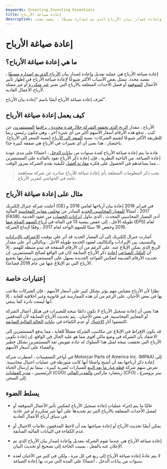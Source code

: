 ```yaml
---
keywords: Investing,Investing Essentials
title: إعادة صياغة الأرباح
description: إعادة صياغة الأرباح هي عملية تعديل وإعادة إصدار بيان الأرباح الذي تم إصداره مسبقًا ، بقصد محدد.
---
```


# إعادة صياغة الأرباح
## ما هي إعادة صياغة الأرباح؟

إعادة صياغة الأرباح هي عملية تعديل وإعادة إصدار بيان [الأرباح الذي تم إصداره مسبقًا](/earnings) ، بقصد محدد. تتمثل بعض الأسباب الأكثر شيوعًا لإعادة صياغة الأرباح في إظهار تأثير الأعمال [المتوقفة](/discontinued-operations) أو فصل الأحداث المتعلقة بالأرباح التي تعتبر [غير متكررة](/nonrecurring-gain-or-loss) أو غير ممثلة لأرباح الأعمال العادية.

تُعرف إعادة صياغة الأرباح أيضًا باسم "إعادة بيان الأرباح".

## كيف يعمل إعادة صياغة الأرباح

الأرباح ، مقدار [الربح الذي تحققه الشركة خلال فترة محددة ، يراقبها](/profit) [المستثمرون](/investor) عن كثب . تدفع هذه الأرقام أسعار الأسهم أكثر من أي شيء آخر ، وهي مكون رئيسي ربما للطريقة الأكثر شيوعًا لتقييم الشركات: نسبة [السعر إلى الأرباح](/price-earningsratio) (نسبة السعر إلى الأرباح). باختصار ، هذا يعني أن أي تغييرات في الأرباح هي صفقة كبيرة جدًا.

عادة ما يتم إعادة صياغة الأرباح لعدة سنوات من [بيانات الدخل](/incomestatement) ، اعتمادًا على مدى عودة إعادة الصياغة. من الناحية النظرية ، فإن إعادة ذكر الأرباح تعود بالفائدة على المستثمرين ، مما يساعدهم في الحصول على فكرة [مقارنة أفضل](/comparative-statement) لكيفية تقدم الشركة بمرور الوقت.

> يجب ذكر المعلومات المتعلقة بأي إعادة صياغة للأرباح صادرة عن شركة مساهمة عامة في الحواشي لتقرير الأرباح.

>

## مثال على إعادة صياغة الأرباح

أعلنت شركة جنرال إلكتريك (GE) في فبراير 2018 إعادة بيان أرباحها لعامي 2016 و 2017 ، امتثالاً [للمعيار المحاسبي الجديد](/accounting-standard) الصادر عن [مجلس معايير المحاسبة](/fasb) المالية (FASB). أدى المعيار المحاسبي المحدث ، الذي تناول [إيرادات الحساب](/revenue) من عقود الخدمة طويلة الأجل ، إلى خفض بنسبة 13 في المائة في [أرباح السهم المبلغ عنها](/eps) (EPS) لعام 2016 وخفض 16 سنتًا للسهم الواحد لعام 2017 ، وفقًا لإيداع الشركة.

أشارت جنرال إلكتريك إلى أن المعيار الجديد قد أثر على توقيت [الاعتراف بالإيرادات](/revenuerecognition) والتصنيف بين الإيرادات والتكاليف لعقود الخدمة طويلة الأجل ، وبالتالي أثر على مقدار الربح الذي يمكن الإبلاغ عنه. على الرغم من أن الأرقام المنقحة قد تبدو مثبطة للهمم ، إلا أن [التكتل الصناعي](/conglomerate) [إعادة](/restatement) ذكر الأرباح السابقة كان في الواقع لصالح المستثمرين. إن تحديث الأرقام القديمة لتعكس القواعد الجديدة يسهل على المستثمرين مقارنتها بجميع الأرباح التي تم الإبلاغ عنها من عام 2018 فصاعدًا.

## إعتبارات خاصة

نظرًا لأن الأرباح مقياس مهم يؤثر بشكل كبير على أسعار الأسهم ، فإن الشركات تتلاعب بها في بعض الأحيان. على الرغم من أن هذه الممارسة غير قانونية وغير أخلاقية للغاية ، إلا أنها ليست نادرة كما ينبغي.

هذا يعني أن إعادة تسجيل الأرباح لا تكون دائمًا نتيجة للتغييرات في هيكل أعمال الشركة أو المعايير المحاسبية. في بعض الأحيان ، يتم تحديث الأرباح السابقة لأن المدققين اكتشفوا آثار [الاحتيال](/fraud) أو عدم الكفاءة في [بيانات](/financial-statements) [الحالة المالية السابقة](/financial-statements).

قد يكون الإفراط في الإبلاغ عن مكاسب الشركة مضللاً للغاية ، مما يدفع المستثمرين إلى الاعتقاد بأن الشركة في وضع مالي أقوى مما هو عليه الحال في الواقع. إن إعادة تكوين الأرباح التي تحققت نتيجة لمثل هذا السلوك له عادة تقويض ثقة المستثمرين بشكل خطير والقضاء على أسعار الأسهم.

في أواخر التسعينيات ، اضطرت شركة Motorcar Parts of America Inc. (MPAA) إلى إعادة ذكر أرباحها بعد أن أصبح واضحًا أنها كانت متورطة في عمليات احتيال محاسبية. تعرض سهم شركة [قطع غيار ما بعد البيع](/aftermarket-parts) للسيارات لضربة كبيرة ، بينما تم إرسال الجناة الرئيسيين ، [مدير العمليات](/coo) (COO) ريتشارد ماركس [والمدير المالي](/cfo) (CFO) بيتر برومبرغ ، إلى السجن.

## يسلط الضوء

- غالبًا ما يتم إجراء عمليات إعادة تسجيل الأرباح لتعكس تأثير الأعمال المتوقفة أو لفصل الأحداث المتعلقة بالأرباح التي تم تحديدها على أنها غير متكررة أو غير عادية في سياق أرباح الأعمال العادية.

- يمكن أيضًا تحديث الأرباح أو إعادة صياغتها بعد أن لاحظ المدققون علامات الاحتيال أو عدم الكفاءة في البيانات المالية السابقة.

- إعادة صياغة الأرباح هي عندما تقوم الشركة بتعديل وإعادة إصدار بيان الأرباح الذي تم الإعلان عنه بالفعل ، بسبب الحاجة إلى تصحيح أو تحديث البيان.

- لا يتم عادةً إعادة صياغة الأرباح إلى ربع في كل مرة ، ولكن في كثير من الأحيان لعدة سنوات من بيانات الدخل ، اعتمادًا على المدة التي مرت بها إعادة الصياغة.

